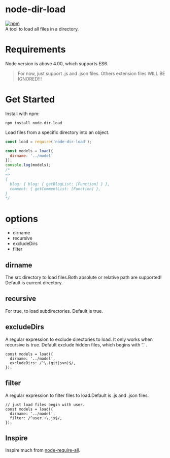 # node-dir-load
[![npm](https://img.shields.io/npm/dt/node-dir-load.svg)]()  
A tool to load all files in a directory.

# Requirements
Node version is above 4.00, which supports ES6.
> For now, just support .js and .json files. Others extension files WILL BE IGNORED!!!

# Get Started
Install with npm:
```shell
npm install node-dir-load
```
Load files from a specific directory into an object.
```javascript
const load = require('node-dir-load');

const models = load({
  dirname: '../model'
});
console.log(models);
/*
=> 
{ 
  blog: { blog: { getBlogList: [Function] } },
  comment: { getCommentList: [Function] },
}
*/
```
# options
- dirname
- recursive
- excludeDirs
- filter
## dirname
The src directory to load files.Both absolute or relative path are supported! 
Default is current directory.
## recursive
For true, to load subdirectories. Default is true.
## excludeDirs
A regular expression to exclude directories to load. It only works when recursive is true.
Default exclude hidden files, which begins with '.' .
```
const models = load({
  dirname: '../model',
  excludeDirs: /^\.(git|svn)$/,
});
```
## filter
A regular expression to filter files to load.Default is .js and .json files.
```
// just load files begin with user.
const models = load({
  dirname: '../model',
  filter: /^user.+\.js$/,
});
```
## Inspire
Inspire much from [node-require-all](https://github.com/felixge/node-require-all).

